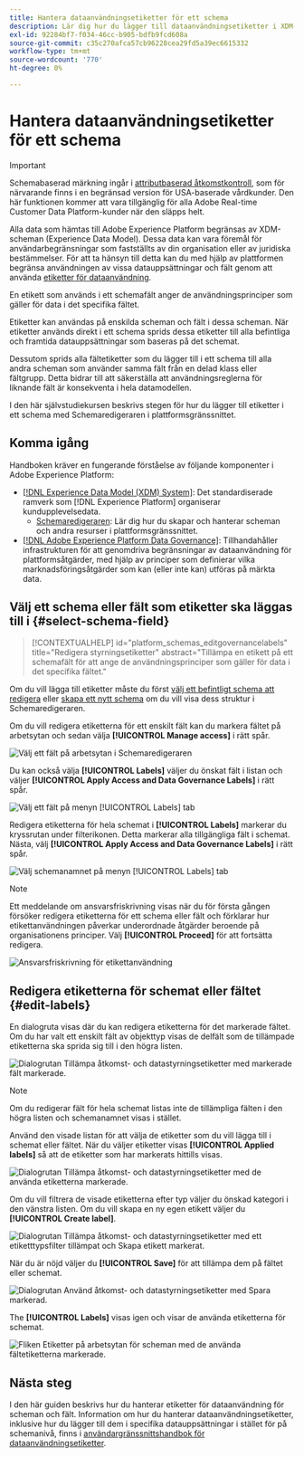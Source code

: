 ```yaml
---
title: Hantera dataanvändningsetiketter för ett schema
description: Lär dig hur du lägger till dataanvändningsetiketter i XDM-schemafält (Experience Data Model) i Adobe Experience Platform-gränssnittet.
exl-id: 92284bf7-f034-46cc-b905-bdfb9fcd608a
source-git-commit: c35c270afca57cb96228cea29fd5a39ec6615332
workflow-type: tm+mt
source-wordcount: '770'
ht-degree: 0%

---
```


# Hantera dataanvändningsetiketter för ett schema

>[!IMPORTANT]
>
>Schemabaserad märkning ingår i [attributbaserad åtkomstkontroll](../../access-control/abac/overview.md), som för närvarande finns i en begränsad version för USA-baserade vårdkunder. Den här funktionen kommer att vara tillgänglig för alla Adobe Real-time Customer Data Platform-kunder när den släpps helt.

Alla data som hämtas till Adobe Experience Platform begränsas av XDM-scheman (Experience Data Model). Dessa data kan vara föremål för användarbegränsningar som fastställts av din organisation eller av juridiska bestämmelser. För att ta hänsyn till detta kan du med hjälp av plattformen begränsa användningen av vissa datauppsättningar och fält genom att använda [etiketter för dataanvändning](../../data-governance/labels/overview.md).

En etikett som används i ett schemafält anger de användningsprinciper som gäller för data i det specifika fältet.

Etiketter kan användas på enskilda scheman och fält i dessa scheman. När etiketter används direkt i ett schema sprids dessa etiketter till alla befintliga och framtida datauppsättningar som baseras på det schemat.

Dessutom sprids alla fältetiketter som du lägger till i ett schema till alla andra scheman som använder samma fält från en delad klass eller fältgrupp. Detta bidrar till att säkerställa att användningsreglerna för liknande fält är konsekventa i hela datamodellen.

I den här självstudiekursen beskrivs stegen för hur du lägger till etiketter i ett schema med Schemaredigeraren i plattformsgränssnittet.

## Komma igång

Handboken kräver en fungerande förståelse av följande komponenter i Adobe Experience Platform:

* [[!DNL Experience Data Model (XDM) System]](../home.md): Det standardiserade ramverk som [!DNL Experience Platform] organiserar kundupplevelsedata.
   * [Schemaredigeraren](../ui/overview.md): Lär dig hur du skapar och hanterar scheman och andra resurser i plattformsgränssnittet.
* [[!DNL Adobe Experience Platform Data Governance]](../../data-governance/home.md): Tillhandahåller infrastrukturen för att genomdriva begränsningar av dataanvändning för plattformsåtgärder, med hjälp av principer som definierar vilka marknadsföringsåtgärder som kan (eller inte kan) utföras på märkta data.

## Välj ett schema eller fält som etiketter ska läggas till i {#select-schema-field}

>[!CONTEXTUALHELP]
>id="platform_schemas_editgovernancelabels"
>title="Redigera styrningsetiketter"
>abstract="Tillämpa en etikett på ett schemafält för att ange de användningsprinciper som gäller för data i det specifika fältet."

Om du vill lägga till etiketter måste du först [välj ett befintligt schema att redigera](../ui/resources/schemas.md#edit) eller [skapa ett nytt schema](../ui/resources/schemas.md#create) om du vill visa dess struktur i Schemaredigeraren.

Om du vill redigera etiketterna för ett enskilt fält kan du markera fältet på arbetsytan och sedan välja **[!UICONTROL Manage access]** i rätt spår.

![Välj ett fält på arbetsytan i Schemaredigeraren](../images/tutorials/labels/manage-access.png)

Du kan också välja **[!UICONTROL Labels]** väljer du önskat fält i listan och väljer **[!UICONTROL Apply Access and Data Governance Labels]** i rätt spår.

![Välj ett fält på menyn [!UICONTROL Labels] tab](../images/tutorials/labels/select-field-on-labels-tab.png)

Redigera etiketterna för hela schemat i **[!UICONTROL Labels]** markerar du kryssrutan under filterikonen. Detta markerar alla tillgängliga fält i schemat. Nästa, välj **[!UICONTROL Apply Access and Data Governance Labels]** i rätt spår.

![Välj schemanamnet på menyn [!UICONTROL Labels] tab](../images/tutorials/labels/select-schema-on-labels-tab.png)

>[!NOTE]
>
>Ett meddelande om ansvarsfriskrivning visas när du för första gången försöker redigera etiketterna för ett schema eller fält och förklarar hur etikettanvändningen påverkar underordnade åtgärder beroende på organisationens principer. Välj **[!UICONTROL Proceed]** för att fortsätta redigera.
>
>![Ansvarsfriskrivning för etikettanvändning](../images/tutorials/labels/disclaimer.png)

## Redigera etiketterna för schemat eller fältet {#edit-labels}

En dialogruta visas där du kan redigera etiketterna för det markerade fältet. Om du har valt ett enskilt fält av objekttyp visas de delfält som de tillämpade etiketterna ska sprida sig till i den högra listen.

![Dialogrutan Tillämpa åtkomst- och datastyrningsetiketter med markerade fält markerade.](../images/tutorials/labels/edit-labels.png)

>[!NOTE]
>
>Om du redigerar fält för hela schemat listas inte de tillämpliga fälten i den högra listen och schemanamnet visas i stället.

Använd den visade listan för att välja de etiketter som du vill lägga till i schemat eller fältet. När du väljer etiketter visas **[!UICONTROL Applied labels]** så att de etiketter som har markerats hittills visas.

![Dialogrutan Tillämpa åtkomst- och datastyrningsetiketter med de använda etiketterna markerade.](../images/tutorials/labels/applied-labels.png)

Om du vill filtrera de visade etiketterna efter typ väljer du önskad kategori i den vänstra listen. Om du vill skapa en ny egen etikett väljer du **[!UICONTROL Create label]**.

![Dialogrutan Tillämpa åtkomst- och datastyrningsetiketter med ett etiketttypsfilter tillämpat och Skapa etikett markerat.](../images/tutorials/labels/filter-and-create-custom.png)

När du är nöjd väljer du **[!UICONTROL Save]** för att tillämpa dem på fältet eller schemat.

![Dialogrutan Använd åtkomst- och datastyrningsetiketter med Spara markerad.](../images/tutorials/labels/save-labels.png)

The **[!UICONTROL Labels]** visas igen och visar de använda etiketterna för schemat.

![Fliken Etiketter på arbetsytan för scheman med de använda fältetiketterna markerade.](../images/tutorials/labels/field-labels-added.png)

## Nästa steg

I den här guiden beskrivs hur du hanterar etiketter för dataanvändning för scheman och fält. Information om hur du hanterar dataanvändningsetiketter, inklusive hur du lägger till dem i specifika datauppsättningar i stället för på schemanivå, finns i [användargränssnittshandbok för dataanvändningsetiketter](../../data-governance/labels/user-guide.md).
